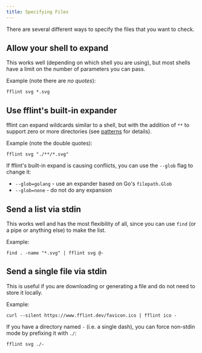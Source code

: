 ```yaml
---
title: Specifying Files
---
```


There are several different ways to specify the files that you want to check.

## Allow your shell to expand

This works well (depending on which shell you are using), but most shells have a limit on the number of parameters you can pass.

Example (note there are *no quotes*):
```
fflint svg *.svg
```

## Use fflint's built-in expander

fflint can expand wildcards similar to a shell, but with the addition of `**` to support zero or more directories (see [patterns](https://github.com/bmatcuk/doublestar/tree/v4#patterns) for details).

Example (note the double quotes):
```
fflint svg "./**/*.svg"
```

If fflint's built-in expand is causing conflicts, you can use the `--glob` flag to change it:
* `--glob=golang` - use an expander based on Go's `filepath.Glob`
* `--glob=none` - do not do any expansion

## Send a list via stdin

This works well and has the most flexibility of all, since you can use `find` (or a pipe or anything else) to make the list.

Example:
```
find . -name "*.svg" | fflint svg @-
```

## Send a single file via stdin

This is useful if you are downloading or generating a file and do not need to store it locally.

Example:
```
curl --silent https://www.fflint.dev/favicon.ico | fflint ico -
```

If you have a directory named `-` (i.e. a single dash), you can force non-stdin mode by prefixing it with `./`:

```
fflint svg ./-
```
